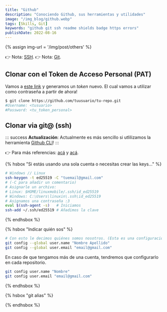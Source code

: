 ```yaml
---
title: "Github"
description: "Conociendo Github, sus herramientas y utilidades"
image: "/img_blog/github.webp"
tags: [Skills, Git]
keywords: "github git ssh readme shields badge https errors"
publishDate: 2022-08-16
---
```



{% assign img-url = '/img/post/others' %}

👉 Nota: [SSH](/ssh/).
👉 Nota: [Git](/git/).

## Clonar con el Token de Acceso Personal (PAT)

Vamos a [este link](https://github.com/settings/tokens) y generamos un _token_ nuevo. El cual vamos a utilizar como contraseña a partir de ahora!

```bash
$ git clone https://github.com/tuusuario/tu-repo.git
#Username: <tusuario>
#Password: <tu_token_personal>
```

## Clonar via git@ (ssh)

::: success
**Actualización**: Actualmente es más sencillo si utlilizamos la herramienta [Github CLI](https://cli.github.com/)!
:::

👉 Para más referencias: [acá](https://gist.github.com/jexchan/2351996) y [acá](https://gist.github.com/oanhnn/80a89405ab9023894df7).

{% hsbox "Si estás usando una sola cuenta o necesitas crear las keys..." %}

```bash
# Windows // Linux
ssh-keygen -t ed25519 -C "tuemail@gmail.com"
# (-C para añadir un comentario)
# Asignarle un archivo:
# Linux: $HOME/linuxmobile/.ssh/id_ed25519
# Windows: C:\Users\linuxin\.ssh\id_ed25519
# Asignamos una contraseña :3
eval $(ssh-agent -s)   # Iniciamos
ssh-add ~/.ssh/ed25519 # Añadimos la clave
```

{% endhsbox %}

{% hsbox "Indicar quién sos" %}

```bash
# Con esto le decimos quiénes somos nosotros. (Esta es una configuración global, en este caso, no es necesario configurarlo en cada repositorio sino una sola vez.)
git config --global user.name "Nombre Apellido"
git config --global user.email "email@gmail.com"
```

En caso de que tengamos más de una cuenta, tendremos que configurarlo en cada repositorio.

```bash
git config user.name "Nombre"
git config user.email "email@gmail.com"
```

{% endhsbox %}

{% hsbox "git alias" %}

{% endhsbox %}